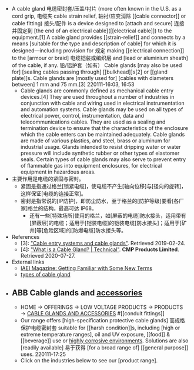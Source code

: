 - A cable gland 电缆密封套/压盖/衬片 (more often known in the U.S. as a cord grip, 电缆夹 cable strain relief, 轴衬/应变消除 [[cable connector]] or cable fitting) 接头/配件 is a device designed to [attach and secure] 连接并固定到 [the end of an electrical cable]([[electrical cable]]) to the equipment.[1] A cable gland provides [[strain-relief]] and connects by a means [suitable for the type and description of cable] for which it is designed—including provision for 规定 making [[electrical connection]] to the [armour or braid] 电缆铠装或编织层 and [lead or aluminium sheath] of the cable, if any. 铅/铝护套（如有） Cable glands [may also be used for] [sealing cables passing through] [[bulkhead]]s[2] or [[gland plate]]s. Cable glands are [mostly used for] [cables with diameters between] 1 mm and 75 mm.[3]
220111-16:03, 16:53
    - Cable glands are commonly defined as mechanical cable entry devices.[4] They are used throughout a number of industries in conjunction with cable and wiring used in electrical instrumentation and automation systems. Cable glands may be used on all types of electrical power, control, instrumentation, data and telecommunications cables. They are used as a sealing and termination device to ensure that the characteristics of the enclosure which the cable enters can be maintained adequately. Cable glands are made of various plastics, and steel, brass or aluminum for industrial usage. Glands intended to resist dripping water or water pressure will include synthetic rubber or other types of elastomer seals. Certain types of cable glands may also serve to prevent entry of flammable gas into equipment enclosures, for electrical equipment in hazardous areas.
- 主要作用是电缆的紧固与密封。
    - 紧固是指通过格兰[锁紧电缆]，使电缆不产生[轴向位移]与[径向的旋转]，这样保证[电缆的连接正常]。
    - 密封是指常说的[IP防护]，即防尘防水，至于格兰的[防护等级]要看[各厂家]格兰的结构。最高可达 IP68。
        - 还有一些[特殊场所]使用的格兰，如[屏蔽的电缆]防水接头，适用带有[屏蔽层]的电缆；适用于[铠装电缆]的铠装电缆[防水接头]；适用于[矿井]等[危险区域]的[防爆电缆]防水接头等。
- References
    - [3]: ["Cable entry systems and cable glands"](https://www.icotek.com/en/). Retrieved 2019-02-24.
    - [4]: ["What is a Cable Gland? | Technical"](https://www.cmp-products.com/cable-glands/technical/cable-glands/). __CMP Products Limited__. Retrieved 2020-07-27.
- External links
    - [IAEI Magazine: Getting Familiar with Some New Terms](http://iaeimagazine.org/magazine/2007/01/16/section-18-getting-familiar-with-some-new-terms/)
    - [types of cable gland](http://jjmetal.in/cable-gland-its-different-types/Different)
- ## ABB Cable glands and [accessories]([[accessory]])
    - HOME → OFFERINGS → LOW VOLTAGE PRODUCTS → PRODUCTS → [CABLE GLANDS AND ACCESSORIES](https://new.abb.com/low-voltage/products/conduit-fittings/cable-glands-and-accessories) #[[conduit fittings]]
    - Our range offers [high-specification protective cable glands] 高规格保护电缆密封套 suitable for [[harsh condition]]s, including [high or extreme temperature ranges], oil and UV exposure, [[food]] & [[beverage]] use or [highly corrosive environments](((eXoOrJSfI))). Solutions are also [readily available] 易于获得 [for a broad range of] [[general purpose]] uses.
220111-17:25
    - Click on the industries below to see our [product range].
